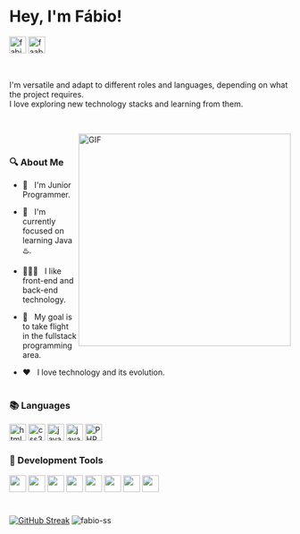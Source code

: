 # Hey, I'm Fábio!
<p align="left">
<!-- LINKEDIN -->
    <a href="https://linkedin.com/in/fabio-ss" target="_blank">
        <img src="https://img.shields.io/badge/LinkedIn-0A66C2?style=for-the-badge&logo=linkedin&logoColor=white" alt="fabio-ss" height="30"/></a>
    <!-- X TWITTER -->
    <a href="https://twitter.com/faabioosouza" target="_blank">
        <img src="https://custom-icon-badges.demolab.com/badge/Twitter-000000?style=for-the-badge&logo=xtwitter&logoColor=white" alt="faabioosouza" height="30"/></a>
</p>

<br>
<!-- RESUME -->
<p>I'm versatile and adapt to different roles and languages, depending on what the project requires.<br>
I love exploring new technology stacks and learning from them.
</p>

<br>

<!-- IMAGE -->
<img align="right" alt="GIF" src="https://media.giphy.com/media/v1.Y2lkPTc5MGI3NjExNXBoYjBkMWwxZnpmMzFubTVkcno2cHI0Z28wMGFxZHh3Nmo0NTBsMiZlcD12MV9pbnRlcm5hbF9naWZfYnlfaWQmY3Q9Zw/qgQUggAC3Pfv687qPC/giphy.gif" width="380px"/><br>

<!-- ABOUT -->
### 🔍 About Me
- 📌 &nbsp; I'm Junior Programmer.

- 🌱 &nbsp; I'm currently focused on learning Java ♨️.

- 👨🏻‍💻 &nbsp; I like front-end and back-end technology.

- 🚀 &nbsp; My goal is to take flight in the fullstack programming area.

- ❤️ &nbsp; I love technology and its evolution.
<br><br>

<!-- LANGUAGES -->
### 📚 Languages
<!-- LANGUAGES -->
<p>
<!-- HTML5 -->
    <a href="https://www.w3.org/html/" target="_blank">
        <img src="https://img.shields.io/badge/HTML5-E34F26?style=for-the-badge&logo=html5&logoColor=white" alt="html5" height="30"/></a>
<!-- CSS3 -->
    <a href="https://www.w3schools.com/css/" target="_blank">
        <img src="https://img.shields.io/badge/CSS3-1572B6?style=for-the-badge&logo=css3&logoColor=white" alt="css3" height="30"/></a>
<!-- JAVASCRIPT -->
    <a href="https://developer.mozilla.org/en-US/docs/Web/JavaScript" target="_blank"> 
        <img src="https://img.shields.io/badge/JavaScript-F7DF1E?style=for-the-badge&logo=javascript&logoColor=black" alt="javascript" height="30"/></a>
<!-- JAVA -->
    <a href="https://www.java.com" target="_blank"> 
        <img src="https://custom-icon-badges.demolab.com/badge/Java-ED8B00?style=for-the-badge&logo=java&logoColor=white" alt="java" height="30"/></a> 
<!--  -->
    <a href="https://www.php.net/" target="_blank">
        <img src="https://img.shields.io/badge/PHP-777BB4?style=for-the-badge&logo=php&logoColor=white" alt="PHP" height="30"/></a>
    
</p>

### 🔨 Development Tools
<!-- TOOLS -->
<p>
    <!-- VS CODE -->
	<a href="https://code.visualstudio.com/" target="_blank">
		<img src="https://img.shields.io/badge/Visual_Studio_Code-0078D4?style=for-the-badge&logo=visual%20studio%20code&logoColor=white" height="30"/></a>
    <!-- INTELLIJ IDEA -->
   	<a href="https://www.jetbrains.com/" target="_blank"> 
   		<img src="https://img.shields.io/badge/IntelliJ_IDEA-000000.svg?style=for-the-badge&logo=intellij-idea&logoColor=white" height="30"/></a>
    <!-- ECLIPSE -->
	<a href="https://www.eclipse.org/" target="_blank"> 
		<img src="https://img.shields.io/badge/Eclipse-2C2255?style=for-the-badge&logo=eclipse&logoColor=white" height="30"/></a>
    <!-- GITHUB DESKTOP -->
	<a href="https://desktop.github.com/"target="_blank"> 
		<img src="https://img.shields.io/badge/Github_Desktop-78278D?style=for-the-badge&logo=github&logoColor=white" height="30"/></a>
    <!-- FIGMA -->
	<a href="https://www.figma.com/"target="_blank"> 
		<img src="https://img.shields.io/badge/Figma-F24E1E?style=for-the-badge&logo=figma&logoColor=white" height="30"/></a>
    <!-- OBSIDIAN -->
	<a href="https://obsidian.md/"target="_blank"> 
		<img src="https://img.shields.io/badge/Obsidian-4A1CB5?style=for-the-badge&logo=Obsidian&logoColor=white" height="30"/></a>
    <!-- CLICKUP -->
	<a href="https://obsidian.md/"target="_blank"> 
		<img src="https://img.shields.io/badge/ClickUp-E5A33E?style=for-the-badge&logo=clickup&logoColor=white" height="30"/></a>
    <!-- NOTION -->
	<a href="https://obsidian.md/"target="_blank"> 
		<img src="https://img.shields.io/badge/Notion-000000?style=for-the-badge&logo=notion&logoColor=white" height="30"/></a>
</p>

#
<!-- STATUS -->
[![GitHub Streak](https://streak-stats.demolab.com?user=Fabio-SS&theme=gotham)](https://git.io/streak-stats)
<img src="https://github-readme-stats.vercel.app/api/top-langs/?username=fabio-ss&layout=compact&theme=gotham" alt="fabio-ss"/>